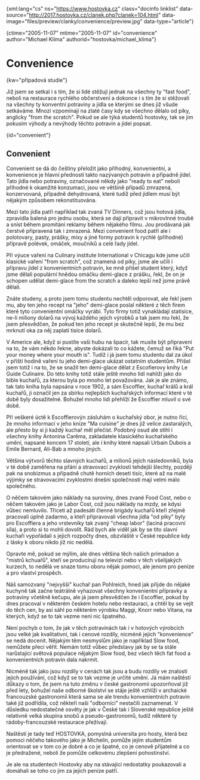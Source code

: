 
{xml:lang="cs" ns="https://www.hostovka.cz" class="docinfo linklist" data-source="http://2017.hostovka.cz/clanek.php?clanek=104.html" data-image="files/preview/clanky/convenience/preview.jpg" data-type="article"}

{ctime="2005-11-07" mtime="2005-11-07" id="convenience" author="Michael Klíma" authorid="hostovka/michael_klima"}

# Convenience

<!-- generated attribute kw by user_udpatekw.sh on 2020-02-28, do not edit -->

{kw="případová studie"}

Již jsem se setkal i s tím, že si lidé stěžují jednak na všechny ty "fast food", neboli na restaurace rychlého občerstvení a dokonce i s tím že si stěžovali na všechny ty konventní potraviny a jídla se kterými se dnes již všude setkáváme. Mnozí vzpomínají na zlaté časy kdy se všechno dělalo od píky, anglicky "from the scratch". Pokud se ale týká studentů hostovky, tak se jim pokusím výhody a nevýhody těchto potravin a jídel popsat.

{id="convenient"}

## Convenient

Convenient se dá do češtiny přeložit jako příhodný, konvenientní, a konvenience je hlavní předností takto nazývaných potravin a případně jídel. Tato jídla nebo potraviny, označované někdy jako "ready to eat" neboli příhodné k okamžité konzumaci, jsou ve většině případů zmrazená, konzervovaná, případně dehydrovaná, které tudíž před jídlem musí být nějakým způsobem rekonstituována.

Mezi tato jídla patří například tak zvaná TV Dinners, což jsou hotová jídla, zpravidla balená pro jednu osobu, která se dají připravit v mikrovlnné troubě a sníst během promítání reklamy během nějakého filmu. Jou prodávaná jak čerstvě připravená tak i zmrazená. Mezi convenient food patří ale i polotovary, pasty, prášky, mixy a jiné formy potravin k rychlé (příhodné) přípravě polévek, omáček, moučníků a celé řady jídel.

Při výuce vaření na Culinary institute International v Chicagu kde jsme učili klasické vaření "from scratch", což znamená od píky, jsme ale učili i přípravu jídel z konvenientních potravin, ke mně přišel student který, když jsme dělali populární hnědou omáčku demi-glace z prášku, řekl, že on je schopen udělat demi-glace from the scratch a daleko lepší než jsme právě dělali.

Znáte studeny, a proto jsem tomu studentu nechtěl odporovat, ale řekl jsem mu, aby ten jeho recept na "jeho" demi-glace poslal některé z těch firem které tyto convenientní omáčky vyrábí. Tyto firmy totiž vynakládají statisíce, ne-li miliony dolarů na vývoj každého jejich výrobků a tak jsem mu řekl, že jsem přesvědčen, že pokud ten jeho recept je skutečně lepší, že mu bez mrknutí oka za něj zaplatí tisíce dolarů.

V Americe ale, když si pustíte vaši hubu na špacír, tak musíte být připravení na to, že vám někdo řekne, abyste dokázali to co kážete, čemuž se říká "Put your money where your mouth is". Tudíž i já jsem tomu studentu dal za úkol v příští hodině vaření tu jeho demi-glace ukázat ostatním studentům. Přišel jsem totiž i na to, že se snažil ten demi-glace dělat z Escofierovy knihy Le Guide Culinaire. Do této knihy totiž stále ještě mnoho lidí nahlíží jako do bible kuchařů, za kterou byla po mnoho let považována. Jak je ale známo, tak tato kniha byla napsána v roce 1902, a sám Escoffier, kuchař králů a král kuchařů, ji označil jen za sbírku nejlepších kuchařských informací které v té době byly dosažitelné. Bohužel mnoho lidí přehlíží že Escoffier mluvil o své době.

Při veškeré úctě k Escoffierovýn zásluhám o kuchařský obor, je nutno říci, že mnoho informací v jeho knize "Ma cuisine" je dnes již velice zastaralých, ale přesto by si ji každý kuchař měl přečíst. Podobný osud ale stihl i všechny knihy Antonina Carêma, zakladatele klasického kuchařského umění, napsané koncem 17 století, ale i knihy které napsali Urbain Dubois a Emile Bernard, Ali-Bab a mnoho jiných.

Většina výtvorů těchto slavných kuchařů, a milionů jejich následovníků, byla v té době zaměřena na přání a stravovací zvyklosti tehdejší šlechty, později pak na snobizmus a případně chutě horních deseti tisíc, které až na malé výjimky se stravovacími zvyklostmi dnešní společnosti mají velmi málo společného.

O něčem takovém jako náklady na suroviny, dnes zvané Food Cost, nebo o něčem takovém jako je Labor Cost, což jsou náklady na mzdy, se kdysi vůbec nemluvilo. Třiceti až padesáti členné brigády kuchařů kteří zřejmě pracovali úplně zadarmo, a kteří připravovali všechna jídla "od píky" byly pro Escoffiera a jeho vrstevníky tak zvaný "cheap labor" (laciná pracovní síla), a proto si to mohli dovolit. Rád bych ale viděl jak by se tito slavní kuchaři vypořádali s jejich rozpočty dnes, obzvláště v České republice kdy z lásky k oboru nikdo již nic nedělá.

Opravte mě, pokud se mýlím, ale dnes většina těch našich primadon a "mistrů kchuařů", kteří se producírují na televizi nebo v těch všelijakých kurzech, to nedělá ve snaze tomu oboru nějak pomoci, ale jenom pro peníze a pro vlaství prospěch.

Náš samozvaný "nejvyšší" kuchař pan Pohlreich, hned jak přijde do nějaké kuchyně tak začne teátrálně vyhazovat všechny konvenientní přípravky a potraviny včetěně kečupu, ale já jsem přesvědčen že i Escoffier, pokud by dnes pracoval v některém českém hotelu nebo restauraci, a chtěl by se vejít do těch cen, by asi sáhl po některém výrobku Maggi, Knorr nebo Vitana, na kterých, když se to tak vezme není nic špatného.

Není pochyb o tom, že jak v těch potravinách tak i v hotových výrobcích jsou velké jak kvalitativní, tak i cenové rozdíly, nicméně jejich "konvenience" se nedá docenit. Nějakým těm nesmyslům jako je například Slow food, nemůžete přeci věřit. Nemám totiž vůbec představy jak by se ta stále narůstající světová populace nějakým Slow food, bez všech těch fat food a konvenientních potravin dala nakrmit.

Nicméně tak jako jsou rozdíly v cenách tak jsou a budu rozdíly ve znalosti jejich používání, což když se to tak vezme je určité umění. Já mám naštěstí důkazy o tom, že jsem na tuto změnu v české gastronomii upozorňoval již před lety, bohužel naše odborné školství se stáje ještě vzhlíží v archaické francouzské gastronomii která sama se ale trendu konvenientních potravin také již podřídila, což někteří naši "odborníci" nestačili zaznamenat. V důsledku nedostatečné osvěty je jak v České tak i Slovenské republice ještě relativně velká skupina snobů a pseudo-gastronomů, tudíž některé ty rádoby-francouzské restaurace přežívají.

Naštěstí je tady teď HOSTOVKA, pomyslná universita pro hosty, která bez pomoci něčeho takového jako je Michelin, pomůže jejím studentům orientovat se v tom co je dobré a co je špatné, co je cenově přijatelné a co je předražené, neboli že pomůže celkovému zlepšení pohostinství.

Je ale na studentech Hostovky aby na stávající nedostatky poukazovali a domáhali se toho co jim za jejich peníze patří.


